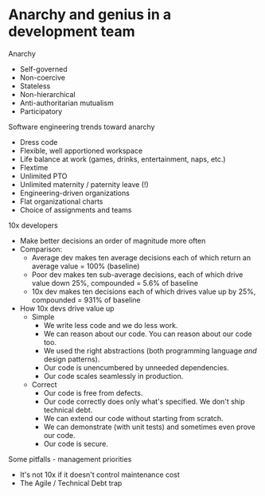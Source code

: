 # Anarchy and genius in a development team

Anarchy
* Self-governed
* Non-coercive
* Stateless
* Non-hierarchical
* Anti-authoritarian mutualism
* Participatory

Software engineering trends toward anarchy
* Dress code
* Flexible, well apportioned workspace
* Life balance at work (games, drinks, entertainment, naps, etc.)
* Flextime
* Unlimited PTO
* Unlimited maternity / paternity leave (!)
* Engineering-driven organizations
* Flat organizational charts
* Choice of assignments and teams

10x developers
* Make better decisions an order of magnitude more often
* Comparison:
  * Average dev makes ten average decisions each of which return an average value = 100% (baseline)
  * Poor dev makes ten sub-average decisions, each of which drive value down 25%, compounded = 5.6% of baseline
  * 10x dev makes ten decisions each of which drives value up by 25%, compounded = 931% of baseline
* How 10x devs drive value up
  * Simple
    * We write less code and we do less work.
    * We can reason about our code. You can reason about our code too.
    * We used the right abstractions (both programming language *and* design patterns).
    * Our code is unencumbered by unneeded dependencies.
    * Our code scales seamlessly in production.
  * Correct
    * Our code is free from defects.
    * Our code correctly does only what's specified. We don't ship technical debt.
    * We can extend our code without starting from scratch.
    * We can demonstrate (with unit tests) and sometimes even prove our code.
    * Our code is secure.

Some pitfalls - management priorities
* It's not 10x if it doesn't control maintenance cost
* The Agile / Technical Debt trap


